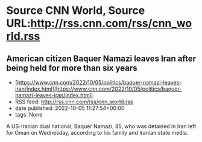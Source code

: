 # Source CNN World, Source URL:http://rss.cnn.com/rss/cnn_world.rss

## American citizen Baquer Namazi leaves Iran after being held for more than six years
 - [https://www.cnn.com/2022/10/05/politics/baquer-namazi-leaves-iran/index.html](https://www.cnn.com/2022/10/05/politics/baquer-namazi-leaves-iran/index.html)
 - RSS feed: http://rss.cnn.com/rss/cnn_world.rss
 - date published: 2022-10-05 11:27:54+00:00
 - tags: None

A US-Iranian dual national, Baquer Namazi, 85, who was detained in Iran left for Oman on Wednesday, according to his family and Iranian state media.
